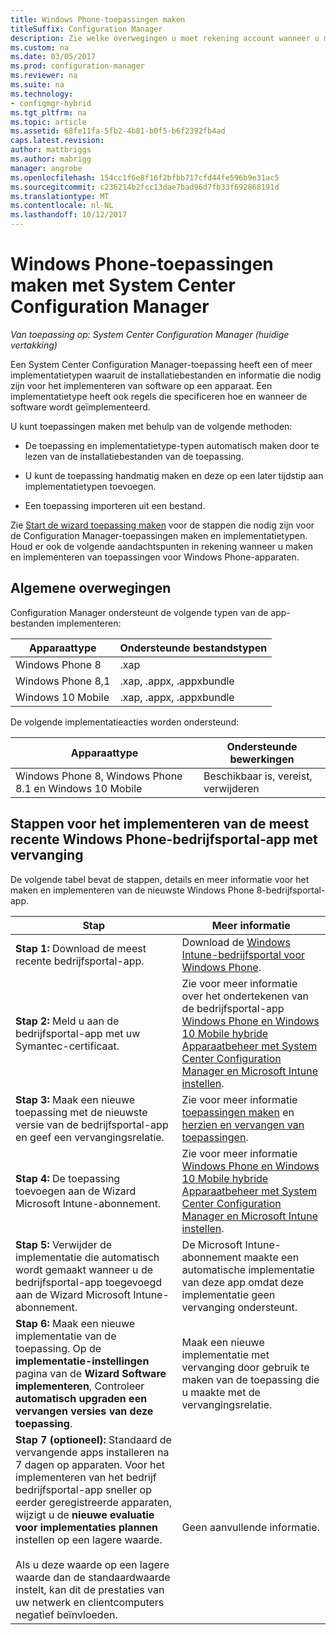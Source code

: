 ```yaml
---
title: Windows Phone-toepassingen maken
titleSuffix: Configuration Manager
description: Zie welke overwegingen u moet rekening account wanneer u maken en implementeren van toepassingen voor Windows Phone-apparaten.
ms.custom: na
ms.date: 03/05/2017
ms.prod: configuration-manager
ms.reviewer: na
ms.suite: na
ms.technology:
- configmgr-hybrid
ms.tgt_pltfrm: na
ms.topic: article
ms.assetid: 68fe11fa-5fb2-4b81-b0f5-b6f2392fb4ad
caps.latest.revision: 
author: mattbriggs
ms.author: mabrigg
manager: angrobe
ms.openlocfilehash: 154cc1f6e8f16f2bfbb717cfd44fe596b9e31ac5
ms.sourcegitcommit: c236214b2fcc13dae7bad96d7fb33f692868191d
ms.translationtype: MT
ms.contentlocale: nl-NL
ms.lasthandoff: 10/12/2017
---
```

# <a name="create-windows-phone-applications-with-system-center-configuration-manager"></a>Windows Phone-toepassingen maken met System Center Configuration Manager

*Van toepassing op: System Center Configuration Manager (huidige vertakking)*

Een System Center Configuration Manager-toepassing heeft een of meer implementatietypen waaruit de installatiebestanden en informatie die nodig zijn voor het implementeren van software op een apparaat. Een implementatietype heeft ook regels die specificeren hoe en wanneer de software wordt geïmplementeerd.  

 U kunt toepassingen maken met behulp van de volgende methoden:  

-   De toepassing en implementatietype-typen automatisch maken door te lezen van de installatiebestanden van de toepassing.  

-   U kunt de toepassing handmatig maken en deze op een later tijdstip aan implementatietypen toevoegen.  

-   Een toepassing importeren uit een bestand.  

Zie [Start de wizard toepassing maken](../../apps/deploy-use/create-applications.md#start-the-create-application-wizard) voor de stappen die nodig zijn voor de Configuration Manager-toepassingen maken en implementatietypen. Houd er ook de volgende aandachtspunten in rekening wanneer u maken en implementeren van toepassingen voor Windows Phone-apparaten.  

## <a name="general-considerations"></a>Algemene overwegingen  
 Configuration Manager ondersteunt de volgende typen van de app-bestanden implementeren:  

|Apparaattype|Ondersteunde bestandstypen|  
|-----------------|---------------------|  
|Windows Phone 8|.xap|  
|Windows Phone 8,1|.xap, .appx, .appxbundle|
|Windows 10 Mobile|.xap, .appx, .appxbundle|

 De volgende implementatieacties worden ondersteund:  

|Apparaattype|Ondersteunde bewerkingen|  
|-----------------|-----------------------|  
|Windows Phone 8, Windows Phone 8.1 en Windows 10 Mobile|Beschikbaar is, vereist, verwijderen|  

## <a name="steps-to-deploy-the-latest-windows-phone-company-portal-app-with-supersedence"></a>Stappen voor het implementeren van de meest recente Windows Phone-bedrijfsportal-app met vervanging  
 De volgende tabel bevat de stappen, details en meer informatie voor het maken en implementeren van de nieuwste Windows Phone 8-bedrijfsportal-app.  

|Stap|Meer informatie|  
|----------|----------------------|  
|**Stap 1:** Download de meest recente bedrijfsportal-app.|Download de [Windows Intune-bedrijfsportal voor Windows Phone](http://go.microsoft.com/fwlink/?LinkId=268440).|  
|**Stap 2:** Meld u aan de bedrijfsportal-app met uw Symantec-certificaat.|Zie voor meer informatie over het ondertekenen van de bedrijfsportal-app [Windows Phone en Windows 10 Mobile hybride Apparaatbeheer met System Center Configuration Manager en Microsoft Intune instellen](../../mdm/deploy-use/enroll-hybrid-windows.md).|  
|**Stap 3:** Maak een nieuwe toepassing met de nieuwste versie van de bedrijfsportal-app en geef een vervangingsrelatie.|Zie voor meer informatie [toepassingen maken](../../apps/deploy-use/create-applications.md) en [herzien en vervangen van toepassingen](../../apps/deploy-use/revise-and-supersede-applications.md).|  
|**Stap 4:** De toepassing toevoegen aan de Wizard Microsoft Intune-abonnement.|Zie voor meer informatie [Windows Phone en Windows 10 Mobile hybride Apparaatbeheer met System Center Configuration Manager en Microsoft Intune instellen](../../mdm/deploy-use/enroll-hybrid-windows.md).|  
|**Stap 5:** Verwijder de implementatie die automatisch wordt gemaakt wanneer u de bedrijfsportal-app toegevoegd aan de Wizard Microsoft Intune-abonnement.|De Microsoft Intune-abonnement maakte een automatische implementatie van deze app omdat deze implementatie geen vervanging ondersteunt.|  
|**Stap 6:** Maak een nieuwe implementatie van de toepassing. Op de **implementatie-instellingen** pagina van de **Wizard Software implementeren**, Controleer **automatisch upgraden een vervangen versies van deze toepassing**.|Maak een nieuwe implementatie met vervanging door gebruik te maken van de toepassing die u maakte met de vervangingsrelatie.|  
|**Stap 7 (optioneel):** Standaard de vervangende apps installeren na 7 dagen op apparaten. Voor het implementeren van het bedrijf bedrijfsportal-app sneller op eerder geregistreerde apparaten, wijzigt u de **nieuwe evaluatie voor implementaties plannen** instellen op een lagere waarde.<br /><br /> Als u deze waarde op een lagere waarde dan de standaardwaarde instelt, kan dit de prestaties van uw netwerk en clientcomputers negatief beïnvloeden.|Geen aanvullende informatie.|  

